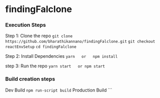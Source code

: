 # findingFalclone

### Execution Steps

Step 1: Clone the repo
```git clone https://github.com/bharathikannano/findingFalclone.git```
```git checkout reactEnvSetup```
```cd findingFalclone```


Step 2: Install Dependencies 
```yarn   or   npm install```

step 3: Run the repo
```yarn start   or npm start```


### Build creation steps

Dev Build           ```npm run-script build```
Production Build    ```